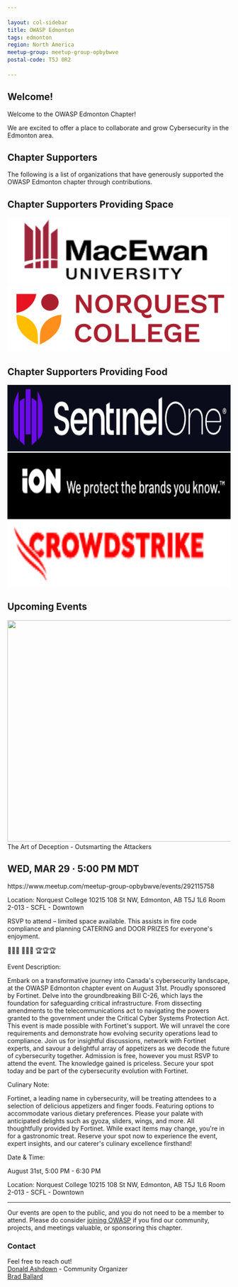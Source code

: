 ```yaml
---

layout: col-sidebar
title: OWASP Edmonton
tags: edmonton
region: North America
meetup-group: meetup-group-opbybwve
postal-code: T5J 0R2

---
```



Welcome!
-----------------

Welcome to the OWASP Edmonton Chapter!

We are excited to offer a place to collaborate and grow Cybersecurity in the Edmonton area.

<h2>Chapter Supporters</h2>
The following is a list of organizations that have generously supported the OWASP Edmonton chapter through contributions.

<h2>Chapter Supporters Providing Space</h2>

<img src="assets/images/Grant MacEwan.png" width="600px" height="150px">
<img src="assets/images/norquest college.png" width="600px" height="150px">

<h2>Chapter Supporters Providing Food</h2>

<img src="assets/images/SentinelOne.png" width="600px" height="150px">
<img src="assets/images/IonUnited.png" width="600px" height="150px">
<img src="assets/images/CrowdStrike.png" width="600px" height="150px">



<h2>Upcoming Events</h2>
<img src="https://secure.meetupstatic.com/photos/event/7/2/d/b/600_515189403.webp?w=384" width="900px" height="500px"
<h3> The Art of Deception - Outsmarting the Attackers</h3>
<h2>WED, MAR 29 · 5:00 PM MDT</h2>
https://www.meetup.com/meetup-group-opbybwve/events/292115758

Location:
Norquest College
10215 108 St NW, Edmonton, AB T5J 1L6
Room 2-013 - SCFL - Downtown


RSVP to attend – limited space available. This assists in fire code compliance and planning CATERING and DOOR PRIZES for everyone's enjoyment.

🍗🍗🍗 🥤🥤🥤 🏆🏆🏆

Event Description:

Embark on a transformative journey into Canada's cybersecurity landscape, at the OWASP Edmonton chapter event on August 31st. Proudly sponsored by Fortinet. Delve into the groundbreaking Bill C-26, which lays the foundation for safeguarding critical infrastructure. From dissecting amendments to the telecommunications act to navigating the powers granted to the government under the Critical Cyber Systems Protection Act. This event is made possible with Fortinet's support. We will unravel the core requirements and demonstrate how evolving security operations lead to compliance. Join us for insightful discussions, network with Fortinet experts, and savour a delightful array of appetizers as we decode the future of cybersecurity together. Admission is free, however you must RSVP to attend the event. The knowledge gained is priceless. Secure your spot today and be part of the cybersecurity evolution with Fortinet.

Culinary Note:

Fortinet, a leading name in cybersecurity, will be treating attendees to a selection of delicious appetizers and finger foods. Featuring options to accommodate various dietary preferences. Please your palate with anticipated delights such as gyoza, sliders, wings, and more. All thoughtfully provided by Fortinet. While exact items may change, you're in for a gastronomic treat. Reserve your spot now to experience the event, expert insights, and our caterer's culinary excellence firsthand!

Date & Time:

August 31st, 5:00 PM - 6:30 PM

Location:
Norquest College
10215 108 St NW, Edmonton, AB T5J 1L6
Room 2-013 - SCFL - Downtown



-----------------------------------------------------------------------------------------------------------------------------------
Our events are open to the public, and you do not need to be a member to attend. Please do consider [joining OWASP](https://owasp.org/membership/) if you find our community, projects, and meetings valuable, or sponsoring this chapter.

### Contact

Feel free to reach out! 
<br>[Donald Ashdown](mailto:donald.ashdown@owasp.org) - Community Organizer
<br>[Brad Ballard](mailto:brad.ballard@owasp.org)




